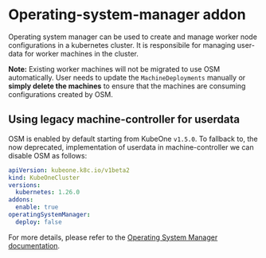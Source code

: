 # Operating-system-manager addon

Operating system manager can be used to create and manage worker node configurations in a kubernetes cluster. It is responsibile for managing user-data for worker machines in the cluster.

**Note:** Existing worker machines will not be migrated to use OSM automatically. User needs to update the `MachineDeployments` manually or **simply delete the machines** to ensure that the machines are consuming configurations created by OSM.

## Using legacy machine-controller for userdata

OSM is enabled by default starting from KubeOne `v1.5.0`. To fallback to, the now deprecated, implementation of userdata in machine-controller we can disable OSM as follows:

```yaml
apiVersion: kubeone.k8c.io/v1beta2
kind: KubeOneCluster
versions:
  kubernetes: 1.26.0
addons:
  enable: true
operatingSystemManager:
  deploy: false
```

For more details, please refer to the [Operating System Manager documentation](https://github.com/kubermatic/operating-system-manager#readme).
